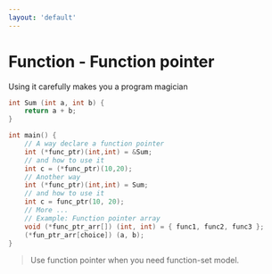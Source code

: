 ```yaml
---
layout: 'default'
---
```


# <fluent-emoji-factory/> Function - Function pointer
Using it carefully makes you a program magician <fluent-emoji-broom/> <fluent-emoji-magic-wand/>

```cpp {all|7,9|11,13|15-17|all}
int Sum (int a, int b) {
    return a + b;
}

int main() {
    // A way declare a function pointer
    int (*func_ptr)(int,int) = &Sum;
    // and how to use it
    int c = (*func_ptr)(10,20);
    // Another way
    int (*func_ptr)(int,int) = Sum;
    // and how to use it
    int c = func_ptr(10, 20);
    // More ...
    // Example: Function pointer array
    void (*func_ptr_arr[]) (int, int) = { func1, func2, func3 };
    (*fun_ptr_arr[choice]) (a, b);
}
```

<v-click>

> Use function pointer when you need function-set model.

</v-click>